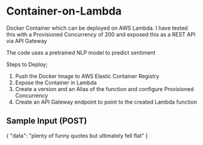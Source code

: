 # Container-on-Lambda

Docker Container which can be deployed on AWS Lambda. I have tested this with a Provisioned Concurrency of 200 and exposed this as a REST API via API Gateway

The code uses a pretrained NLP model to predict sentiment

Steps to Deploy;
1) Push the Docker Image to AWS Elastic Container Registry
2) Expose the Container in Lambda
3) Create a version and an Alias of the function and configure Provisioned Concurrency
4) Create an API Gateway endpoint to point to the created Lambda function

## Sample Input (POST)
{
  "data": "plenty of funny quotes but ultimately fell flat"
}




